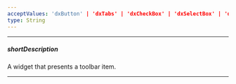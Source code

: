 ```yaml
---
acceptValues: 'dxButton' | 'dxTabs' | 'dxCheckBox' | 'dxSelectBox' | 'dxTextBox' | 'dxAutocomplete' | 'dxDateBox' | 'dxMenu' | 'dxDropDownMenu'
type: String
---
```

---
##### shortDescription
A widget that presents a toolbar item.

---
